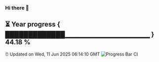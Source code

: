 ### Hi there 👋
⏳ Year progress { █████████████▁▁▁▁▁▁▁▁▁▁▁▁▁▁▁▁▁ } 44.18 %
---
⏰ Updated on Wed, 11 Jun 2025 06:14:10 GMT
![Progress Bar CI](https://github.com/Moyi321/Moyi321/workflows/Progress%20Bar%20CI/badge.svg)
